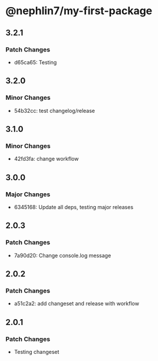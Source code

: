 # @nephlin7/my-first-package

## 3.2.1

### Patch Changes

- d65ca65: Testing

## 3.2.0

### Minor Changes

- 54b32cc: test changelog/release

## 3.1.0

### Minor Changes

- 42fd3fa: change workflow

## 3.0.0

### Major Changes

- 6345168: Update all deps, testing major releases

## 2.0.3

### Patch Changes

- 7a90d20: Change console.log message

## 2.0.2

### Patch Changes

- a51c2a2: add changeset and release with workflow

## 2.0.1

### Patch Changes

- Testing changeset
